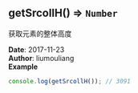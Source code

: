 ## getSrcollH() ⇒ <code>Number</code>
<p>获取元素的整体高度</p>

**Date**: 2017-11-23  
**Author**: liumouliang  
**Example**  
```javascript
console.log(getSrcollH()); // 3091
```
